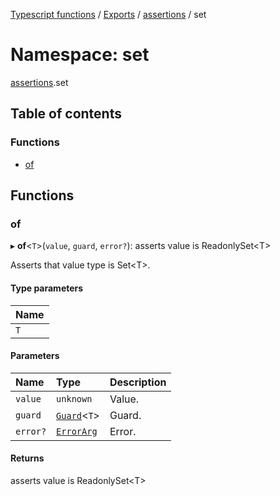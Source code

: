 [Typescript functions](../index.md) / [Exports](../modules.md) / [assertions](assertions.md) / set

# Namespace: set

[assertions](assertions.md).set

## Table of contents

### Functions

- [of](assertions.set.md#of)

## Functions

### of

▸ **of**<`T`\>(`value`, `guard`, `error?`): asserts value is ReadonlySet<T\>

Asserts that value type is Set\<T\>.

#### Type parameters

| Name |
| :------ |
| `T` |

#### Parameters

| Name | Type | Description |
| :------ | :------ | :------ |
| `value` | `unknown` | Value. |
| `guard` | [`Guard`](../interfaces/guards.Guard.md)<`T`\> | Guard. |
| `error?` | [`ErrorArg`](assertions.md#errorarg) | Error. |

#### Returns

asserts value is ReadonlySet<T\>
